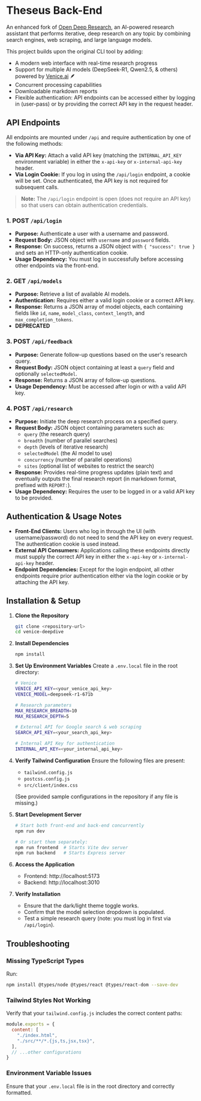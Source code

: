# Theseus Back-End

An enhanced fork of [Open Deep Research](https://github.com/dzhng/deep-research), an AI-powered research assistant that performs iterative, deep research on any topic by combining search engines, web scraping, and large language models.

This project builds upon the original CLI tool by adding:
- A modern web interface with real-time research progress
- Support for multiple AI models (DeepSeek-R1, Qwen2.5, & others) powered by [Venice.ai](https://venice.ai/) 🪶
- Concurrent processing capabilities
- Downloadable markdown reports
- Flexible authentication: API endpoints can be accessed either by logging in (user-pass) or by providing the correct API key in the request header.

## API Endpoints

All endpoints are mounted under `/api` and require authentication by one of the following methods:
- **Via API Key:** Attach a valid API key (matching the `INTERNAL_API_KEY` environment variable) in either the `x-api-key` or `x-internal-api-key` header.
- **Via Login Cookie:** If you log in using the `/api/login` endpoint, a cookie will be set. Once authenticated, the API key is not required for subsequent calls.

> **Note:** The `/api/login` endpoint is open (does not require an API key) so that users can obtain authentication credentials.

### 1. **POST `/api/login`**
- **Purpose:** Authenticate a user with a username and password.
- **Request Body:** JSON object with `username` and `password` fields.
- **Response:** On success, returns a JSON object with `{ "success": true }` and sets an HTTP-only authentication cookie.
- **Usage Dependency:** You must log in successfully before accessing other endpoints via the front-end.

### 2. **GET `/api/models`**
- **Purpose:** Retrieve a list of available AI models.
- **Authentication:** Requires either a valid login cookie or a correct API key.
- **Response:** Returns a JSON array of model objects, each containing fields like `id`, `name`, `model_class`, `context_length`, and `max_completion_tokens`.
- **DEPRECATED**

### 3. **POST `/api/feedback`**
- **Purpose:** Generate follow-up questions based on the user's research query.
- **Request Body:** JSON object containing at least a `query` field and optionally `selectedModel`.
- **Response:** Returns a JSON array of follow-up questions.
- **Usage Dependency:** Must be accessed after login or with a valid API key.

### 4. **POST `/api/research`**
- **Purpose:** Initiate the deep research process on a specified query.
- **Request Body:** JSON object containing parameters such as:
  - `query` (the research query)
  - `breadth` (number of parallel searches)
  - `depth` (levels of iterative research)
  - `selectedModel` (the AI model to use)
  - `concurrency` (number of parallel operations)
  - `sites` (optional list of websites to restrict the search)
- **Response:** Provides real-time progress updates (plain text) and eventually outputs the final research report (in markdown format, prefixed with `REPORT:`).
- **Usage Dependency:** Requires the user to be logged in or a valid API key to be provided.

## Authentication & Usage Notes

- **Front-End Clients:** Users who log in through the UI (with username/password) do not need to send the API key on every request. The authentication cookie is used instead.
- **External API Consumers:** Applications calling these endpoints directly must supply the correct API key in either the `x-api-key` or `x-internal-api-key` header.
- **Endpoint Dependencies:** Except for the login endpoint, all other endpoints require prior authentication either via the login cookie or by attaching the API key.

## Installation & Setup

1. **Clone the Repository**
   ```bash
   git clone <repository-url>
   cd venice-deepdive
   ```

2. **Install Dependencies**
   ```bash
   npm install
   ```

3. **Set Up Environment Variables**
   Create a `.env.local` file in the root directory:
   ```bash
   # Venice
   VENICE_API_KEY=<your_venice_api_key>
   VENICE_MODEL=deepseek-r1-671b
   
   # Research parameters
   MAX_RESEARCH_BREADTH=10
   MAX_RESEARCH_DEPTH=5
   
   # External API for Google search & web scraping
   SEARCH_API_KEY=<your_search_api_key>
   
   # Internal API Key for authentication
   INTERNAL_API_KEY=<your_internal_api_key>
   ```

4. **Verify Tailwind Configuration**
   Ensure the following files are present:
   - `tailwind.config.js`
   - `postcss.config.js`
   - `src/client/index.css`
   
   (See provided sample configurations in the repository if any file is missing.)

5. **Start Development Server**
   ```bash
   # Start both front-end and back-end concurrently
   npm run dev

   # Or start them separately:
   npm run frontend  # Starts Vite dev server
   npm run backend   # Starts Express server
   ```

6. **Access the Application**
   - Frontend: http://localhost:5173
   - Backend: http://localhost:3010

7. **Verify Installation**
   - Ensure that the dark/light theme toggle works.
   - Confirm that the model selection dropdown is populated.
   - Test a simple research query (note: you must log in first via `/api/login`).

## Troubleshooting

### Missing TypeScript Types
Run:
```bash
npm install @types/node @types/react @types/react-dom --save-dev
```

### Tailwind Styles Not Working
Verify that your `tailwind.config.js` includes the correct content paths:
```javascript
module.exports = {
  content: [
    "./index.html",
    "./src/**/*.{js,ts,jsx,tsx}",
  ],
  // ...other configurations
}
```

### Environment Variable Issues
Ensure that your `.env.local` file is in the root directory and correctly formatted.
